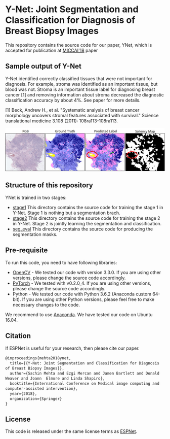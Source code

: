# Y-Net: Joint Segmentation and Classification for Diagnosis of Breast Biopsy Images
This repository contains the source code for our paper, YNet, which is accepted for publication at [MICCAI'18](https://www.miccai2018.org/en/) paper

## Sample output of Y-Net

Y-Net  identified correctly classified tissues that were not important for diagnosis. For example, stroma was identified as an important tissue, but blood was not. Stroma is an important tissue label for diagnosing breast cancer [1] and removing information about stroma decreased the diagnostic classification accuracy by about  4\%. See paper for more details.

[1] Beck, Andrew H., et al. "Systematic analysis of breast cancer morphology uncovers stromal features associated with survival." Science translational medicine 3.108 (2011): 108ra113-108ra113.


![Results](/images/results.png)

## Structure of this repository
YNet is trained in two stages:
* [stage1](/stage1/) This directory contains the source code for training the stage 1 in Y-Net. Stage 1 is nothing but a segmentation brach.
* [stage2](/stage2/) This directory contains the source code for training the stage 2 in Y-Net. Stage 2 is jointly learning the segmentation and classification.
* [seg_eval](/seg_eval/) This directory contains the source code for producing the segmentation masks. 

## Pre-requisite

To run this code, you need to have following libraries:
* [OpenCV](https://opencv.org/) - We tested our code with version 3.3.0. If you are using other versions, please change the source code accordingly.
* [PyTorch](http://pytorch.org/) - We tested with v0.2.0_4. If you are using other versions, please change the source code accordingly.
* Python - We tested our code with Python 3.6.2 (Anaconda custom 64-bit). If you are using other Python versions, please feel free to make necessary changes to the code. 

We recommend to use [Anaconda](https://conda.io/docs/user-guide/install/linux.html). We have tested our code on Ubuntu 16.04.


## Citation
If ESPNet is useful for your research, then please cite our paper.
```
@inproceedings{mehta2018ynet,
  title={{Y-Net: Joint Segmentation and Classification for Diagnosis of Breast Biopsy Images}},
  author={Sachin Mehta and Ezgi Mercan and Jamen Bartlett and Donald Weaver and Joann  Elmore and Linda Shapiro},
  booktitle={International Conference on Medical image computing and computer-assisted intervention},
  year={2018},
  organization={Springer}
}
```

## License
This code is released under the same license terms as [ESPNet](https://github.com/sacmehta/ESPNet).
